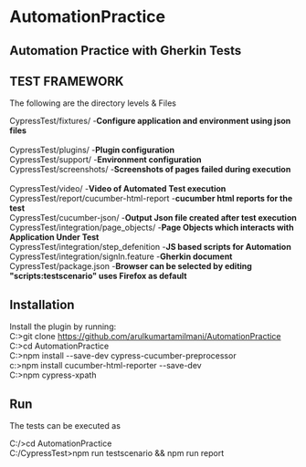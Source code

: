 # AutomationPractice
Automation Practice with Gherkin Tests
----------------
TEST FRAMEWORK
----------------

The following are the directory levels & Files

CypressTest/fixtures/		      						            -**Configure application and environment using json files**<br />		
CypressTest/plugins/								    	            -**Plugin configuration**<br /> 
CypressTest/support/				        			            -**Environment configuration**<br /> 
CypressTest/screenshots/							  	            -**Screenshots of pages failed during execution**<br /> 						
CypressTest/video/										                -**Video of Automated Test execution**<br /> 
CypressTest/report/cucumber-html-report                               -**cucumber html reports for the test**<br />
CypressTest/cucumber-json/								            -**Output Json file created after test execution**<br /> 
CypressTest/integration/page_objects/		-**Page Objects which interacts with Application Under Test**<br />
CypressTest/integration/step_defenition	-**JS based scripts for Automation**<br /> 
CypressTest/integration/signIn.feature	-**Gherkin document**<br />
CypressTest/package.json								              -**Browser can be selected by editing "scripts:testscenario" uses Firefox as default**<br />

## Installation
Install the plugin by running:<br />
C:\>git clone https://github.com/arulkumartamilmani/AutomationPractice<br />
C:\>cd AutomationPractice<br />
C:\>npm install --save-dev cypress-cucumber-preprocessor<br />
c:\>npm install cucumber-html-reporter --save-dev<br />
C:\>npm cypress-xpath<br />

## Run
The tests can be executed as<br />

C:/>cd AutomationPractice<br />
C:/CypressTest>npm run testscenario && npm run report<br />
